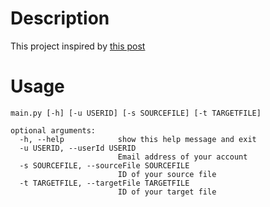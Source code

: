 # Description
This project inspired by [this post](http://googleappsdeveloper.blogspot.com/2015/12/advanced-development-process-with-apps.html)

# Usage
    main.py [-h] [-u USERID] [-s SOURCEFILE] [-t TARGETFILE]
    
    optional arguments:
      -h, --help            show this help message and exit
      -u USERID, --userId USERID
                            Email address of your account
      -s SOURCEFILE, --sourceFile SOURCEFILE
                            ID of your source file
      -t TARGETFILE, --targetFile TARGETFILE
                            ID of your target file
